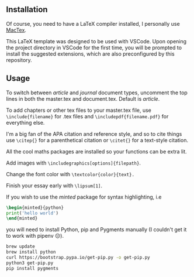 ## Installation

Of course, you need to have a LaTeX compiler installed, I personally use [MacTex](https://www.tug.org/mactex/).

This LaTeX template was designed to be used with VSCode. Upon opening the project directory in VSCode for the first time, you will be prompted to install the suggested extensions, which are also preconfigured by this repository.

## Usage

To switch between _article_ and _journal_ document types, uncomment the top lines in both the master.tex and document.tex. Default is _article_.

To add chapters or other tex files to your master.tex file, use `\include{filename}` for .tex files and `\includepdf{filename.pdf}` for everything else.

I'm a big fan of the APA citation and reference style, and so to cite things use `\citep{}` for a parenthetical citation or `\citet{}` for a text-style citation.

All the cool maths packages are installed so your functions can be extra lit.

Add images with `\includegraphics[options]{filepath}`.

Change the font color with `\textcolor{color}{text}.`

Finish your essay early with `\lipsum[1]`.

If you wish to use the _minted_ package for syntax highlighting, i.e

```latex
\begin{minted}{python}
print('hello world')
\end{minted}
```

you will need to install Python, pip and Pygments manually (I couldn't get it to work with pipenv 😔).

```bash
brew update
brew install python
curl https://bootstrap.pypa.io/get-pip.py -o get-pip.py
python3 get-pip.py
pip install pygments
```
